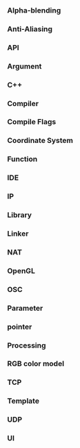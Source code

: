 ### Alpha-blending

### Anti-Aliasing

### API

### Argument

### C++

### Compiler

### Compile Flags

### Coordinate System

### Function

### IDE

### IP

### Library

### Linker

### NAT

### OpenGL

### OSC

### Parameter

### pointer

### Processing

### RGB color model

### TCP

### Template

### UDP

### UI
